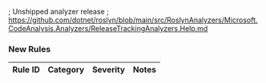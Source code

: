 ﻿; Unshipped analyzer release
; https://github.com/dotnet/roslyn/blob/main/src/RoslynAnalyzers/Microsoft.CodeAnalysis.Analyzers/ReleaseTrackingAnalyzers.Help.md

### New Rules

Rule ID | Category | Severity | Notes
--------|----------|----------|-------

